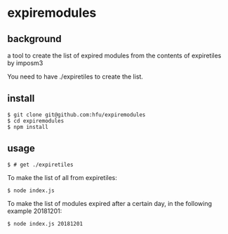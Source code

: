 # expiremodules
## background
a tool to create the list of expired modules from the contents of expiretiles by imposm3

You need to have ./expiretiles to create the list.

## install
```shell
$ git clone git@github.com:hfu/expiremodules
$ cd expiremodules
$ npm install
```

## usage
```shell
$ # get ./expiretiles
```

To make the list of all from expiretiles:
```shell
$ node index.js
```

To make the list of modules expired after a certain day, in the following example 20181201:
```shell
$ node index.js 20181201
```

